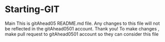 # Starting-GIT
Main
This is gitAhead05 README.md file.
Any changes to this file will not be reflected in the gitAhead0501 account.
Thank you!
To make changes , make pull request to gitAhead0501 account so they can consider this file
